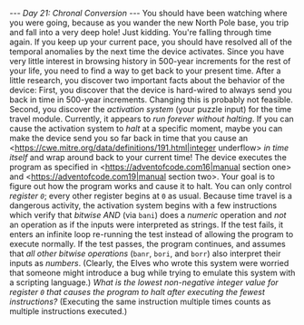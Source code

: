 *--- Day 21: Chronal Conversion ---*
You should have been watching where you were going, because as you wander the new North Pole base, you trip and fall into a very deep hole!
Just kidding.  You're falling through time again.
If you keep up your current pace, you should have resolved all of the temporal anomalies by the next time the device activates. Since you have very little interest in browsing history in 500-year increments for the rest of your life, you need to find a way to get back to your present time.
After a little research, you discover two important facts about the behavior of the device:
First, you discover that the device is hard-wired to always send you back in time in 500-year increments. Changing this is probably not feasible.
Second, you discover the _activation system_ (your puzzle input) for the time travel module.  Currently, it appears to _run forever without halting_.
If you can cause the activation system to _halt_ at a specific moment, maybe you can make the device send you so far back in time that you cause an <https://cwe.mitre.org/data/definitions/191.html|integer underflow> _in time itself_ and wrap around back to your current time!
The device executes the program as specified in <https://adventofcode.com16|manual section one> and <https://adventofcode.com19|manual section two>.
Your goal is to figure out how the program works and cause it to halt.  You can only control _register `0`_; every other register begins at `0` as usual.
Because time travel is a dangerous activity, the activation system begins with a few instructions which verify that _bitwise AND_ (via `bani`) does a _numeric_ operation and _not_ an operation as if the inputs were interpreted as strings. If the test fails, it enters an infinite loop re-running the test instead of allowing the program to execute normally.  If the test passes, the program continues, and assumes that _all other bitwise operations_ (`banr`, `bori`, and `borr`) also interpret their inputs as _numbers_. (Clearly, the Elves who wrote this system were worried that someone might introduce a bug while trying to emulate this system with a scripting language.)
_What is the lowest non-negative integer value for register `0` that causes the program to halt after executing the fewest instructions?_ (Executing the same instruction multiple times counts as multiple instructions executed.)
